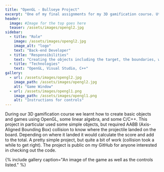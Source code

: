 ```yaml
---
title: "OpenGL - Bullseye Project"
excerpt: "One of my final assignments for my 3D gamification course. Utilizes OpenGL with AABB collision."
header:
  image: #Image for the top goes here
  teaser: /assets/images/opengl2.jpg
sidebar:
  - title: "Role"
    image: /assets/images/opengl2.jpg
    image_alt: "logo"
    text: "Back-end Developer"
  - title: "Responsibilities"
    text: "Creating the objects including the target, the boundaries, walls, the shooter, and the projectile."
  - title: "Technologies"
    text: "OpenGL, Visual Studio, C++"
gallery:
  - url: /assets/images/opengl2.jpg
    image_path: /assets/images/opengl2.jpg
    alt: "Game Window"
  - url: /assets/images/opengl1.png
    image_path: /assets/images/opengl1.png
    alt: "Instructions for controls"
---
```


During our 3D gamification course we learnt how to create basic objects and games using OpenGL, some linear algebra, and some C/C++. This project in particular used some simple objects, but required AABB (Axis-Aligned Bounding Box) collision to know where the projectile landed on the board. Depending on where it landed it would calculate the score and add to the total. A pretty simple project, but quite a bit of work (collision took a while to get right). The project is public on my GitHub for anyone interested in checking out the code.

{% include gallery caption="An image of the game as well as the controls listed." %}
